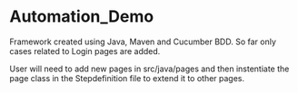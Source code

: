 # Automation_Demo

Framework created using Java, Maven and Cucumber BDD.
So far only cases related to Login pages are added.

User will need to add new pages in src/java/pages and then instentiate the page class in the Stepdefinition file to extend it to other pages.

